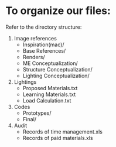 # To organize our files:

Refer to the directory structure:

  1. Image references
     - Inspiration(mac)/
     - Base References/
     - Renders/
     - ME Conceptualization/
     - Structure Conceptualization/
     - Lighting Conceptualization/
  2. Lightings
     - Proposed Materials.txt
     - Learning Materials.txt
     - Load Calculation.txt
  3. Codes
     - Prototypes/
     - Final/
  4. Audit
     - Records of time management.xls
     - Records of paid materials.xls
  
  




